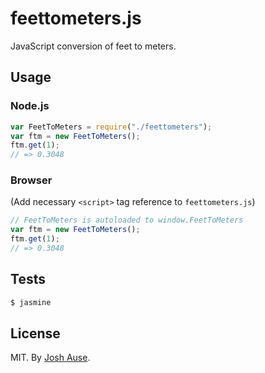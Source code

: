 # feettometers.js

JavaScript conversion of feet to meters.

## Usage

### Node.js

```js
var FeetToMeters = require("./feettometers");
var ftm = new FeetToMeters();
ftm.get(1);
// => 0.3048
```

### Browser

(Add necessary `<script>` tag reference to `feettometers.js`)

```js
// FeetToMeters is autoloaded to window.FeetToMeters
var ftm = new FeetToMeters();
ftm.get(1);
// => 0.3048
```

## Tests

```bash
$ jasmine
```

## License

MIT. By [Josh Ause](http://www.github.com/joshause).
